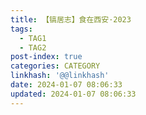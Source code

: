 ```yaml
---
title: 【镐居志】食在西安·2023
tags:
  - TAG1
  - TAG2
post-index: true
categories: CATEGORY
linkhash: '@@linkhash'
date: 2024-01-07 08:06:33
updated: 2024-01-07 08:06:33
---
```

